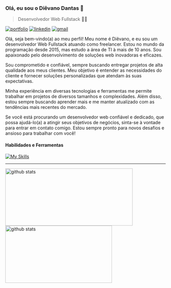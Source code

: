 ### Olá, eu sou o Diêvano Dantas 👋
>Desenvolvedor Web Fullstack 👨‍💻

[![portfolio](https://img.shields.io/website-up-down-green-red/https/dievanodantas.netlify.app?label=portfolio&style=for-the-badge)](https://dievanodantas.netlify.app "Meu portfolio")
[![linkedin](https://img.shields.io/badge/LinkedIn-0077B5?style=for-the-badge&logo=linkedin&logoColor=white)](https://www.linkedin.com/in/dievano-dantas "Linkedin")
[![gmail](https://img.shields.io/badge/Gmail-D14836?style=for-the-badge&logo=gmail&logoColor=white)](mailto:contatodevdievin@gmail.com "Gmail")

Olá, seja bem-vindo(a) ao meu perfil! Meu nome é Diêvano, e eu sou um desenvolvedor Web Fullstack atuando como freelancer. Estou no mundo da programação desde 2015, mas estudo a área de TI à mais de 10 anos. Sou apaixonado pelo desenvolvimento de soluções web inovadoras e eficazes.

Sou comprometido e confiável, sempre buscando entregar projetos de alta qualidade aos meus clientes. Meu objetivo é entender as necessidades do cliente e fornecer soluções personalizadas que atendam às suas expectativas.

Minha experiência em diversas tecnologias e ferramentas me permite trabalhar em projetos de diversos tamanhos e complexidades. Além disso, estou sempre buscando aprender mais e me manter atualizado com as tendências mais recentes do mercado.

Se você está procurando um desenvolvedor web confiável e dedicado, que possa ajudá-lo(a) a atingir seus objetivos de negócios, sinta-se à vontade para entrar em contato comigo. Estou sempre pronto para novos desafios e ansioso para trabalhar com você!

#### Habilidades e Ferramentas

[![My Skills](https://skillicons.dev/icons?i=react,nextjs,vite,nodejs,express,js,ts,java,html,css,bootstrap,sass,git,mongodb,mysql,postgres,postman,jest,figma,ps,linux,vercel,netlify,styledcomponents,redux,tailwind)](https://skillicons.dev)

<hr>

<div>
    <a href="https://github.com/devdievin?tab=repositories">
    <img width="400" height="180" src="https://github-readme-stats-devdievin.vercel.app/api?username=devdievin&show_icons=true&include_all_commits=false&count_private=true&theme=react" alt="github stats"/>
    <img width="335" height="180" src="https://github-readme-stats-devdievin.vercel.app/api/top-langs/?username=devdievin&langs_count=6&layout=compact&theme=react" alt="github stats"/>
    </a>
</div>
